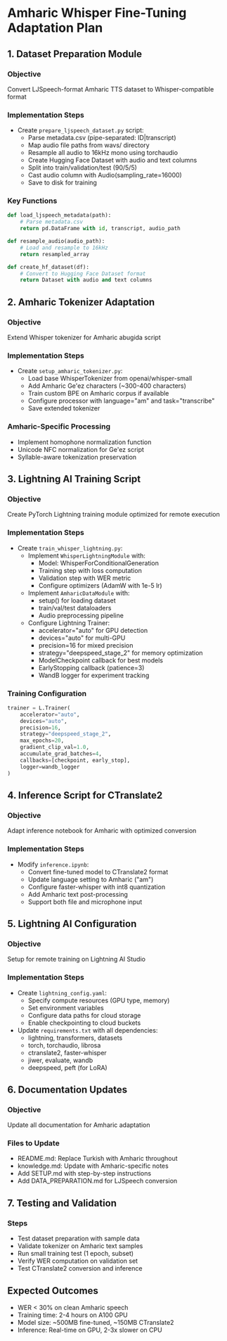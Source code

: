 # Amharic Whisper Fine-Tuning Adaptation Plan

## 1. Dataset Preparation Module
### Objective
Convert LJSpeech-format Amharic TTS dataset to Whisper-compatible format

### Implementation Steps
- Create `prepare_ljspeech_dataset.py` script:
  - Parse metadata.csv (pipe-separated: ID|transcript)
  - Map audio file paths from wavs/ directory
  - Resample all audio to 16kHz mono using torchaudio
  - Create Hugging Face Dataset with audio and text columns
  - Split into train/validation/test (90/5/5)
  - Cast audio column with Audio(sampling_rate=16000)
  - Save to disk for training

### Key Functions
```python
def load_ljspeech_metadata(path):
    # Parse metadata.csv
    return pd.DataFrame with id, transcript, audio_path

def resample_audio(audio_path):
    # Load and resample to 16kHz
    return resampled_array

def create_hf_dataset(df):
    # Convert to Hugging Face Dataset format
    return Dataset with audio and text columns
```

## 2. Amharic Tokenizer Adaptation
### Objective
Extend Whisper tokenizer for Amharic abugida script

### Implementation Steps
- Create `setup_amharic_tokenizer.py`:
  - Load base WhisperTokenizer from openai/whisper-small
  - Add Amharic Ge'ez characters (~300-400 characters)
  - Train custom BPE on Amharic corpus if available
  - Configure processor with language="am" and task="transcribe"
  - Save extended tokenizer

### Amharic-Specific Processing
- Implement homophone normalization function
- Unicode NFC normalization for Ge'ez script
- Syllable-aware tokenization preservation

## 3. Lightning AI Training Script
### Objective
Create PyTorch Lightning training module optimized for remote execution

### Implementation Steps
- Create `train_whisper_lightning.py`:
  - Implement `WhisperLightningModule` with:
    - Model: WhisperForConditionalGeneration
    - Training step with loss computation
    - Validation step with WER metric
    - Configure optimizers (AdamW with 1e-5 lr)
  - Implement `AmharicDataModule` with:
    - setup() for loading dataset
    - train/val/test dataloaders
    - Audio preprocessing pipeline
  - Configure Lightning Trainer:
    - accelerator="auto" for GPU detection
    - devices="auto" for multi-GPU
    - precision=16 for mixed precision
    - strategy="deepspeed_stage_2" for memory optimization
    - ModelCheckpoint callback for best models
    - EarlyStopping callback (patience=3)
    - WandB logger for experiment tracking

### Training Configuration
```python
trainer = L.Trainer(
    accelerator="auto",
    devices="auto",
    precision=16,
    strategy="deepspeed_stage_2",
    max_epochs=20,
    gradient_clip_val=1.0,
    accumulate_grad_batches=4,
    callbacks=[checkpoint, early_stop],
    logger=wandb_logger
)
```

## 4. Inference Script for CTranslate2
### Objective
Adapt inference notebook for Amharic with optimized conversion

### Implementation Steps
- Modify `inference.ipynb`:
  - Convert fine-tuned model to CTranslate2 format
  - Update language setting to Amharic ("am")
  - Configure faster-whisper with int8 quantization
  - Add Amharic text post-processing
  - Support both file and microphone input

## 5. Lightning AI Configuration
### Objective
Setup for remote training on Lightning AI Studio

### Implementation Steps
- Create `lightning_config.yaml`:
  - Specify compute resources (GPU type, memory)
  - Set environment variables
  - Configure data paths for cloud storage
  - Enable checkpointing to cloud buckets
- Update `requirements.txt` with all dependencies:
  - lightning, transformers, datasets
  - torch, torchaudio, librosa
  - ctranslate2, faster-whisper
  - jiwer, evaluate, wandb
  - deepspeed, peft (for LoRA)

## 6. Documentation Updates
### Objective
Update all documentation for Amharic adaptation

### Files to Update
- README.md: Replace Turkish with Amharic throughout
- knowledge.md: Update with Amharic-specific notes
- Add SETUP.md with step-by-step instructions
- Add DATA_PREPARATION.md for LJSpeech conversion

## 7. Testing and Validation
### Steps
- Test dataset preparation with sample data
- Validate tokenizer on Amharic text samples
- Run small training test (1 epoch, subset)
- Verify WER computation on validation set
- Test CTranslate2 conversion and inference

## Expected Outcomes
- WER < 30% on clean Amharic speech
- Training time: 2-4 hours on A100 GPU
- Model size: ~500MB fine-tuned, ~150MB CTranslate2
- Inference: Real-time on GPU, 2-3x slower on CPU